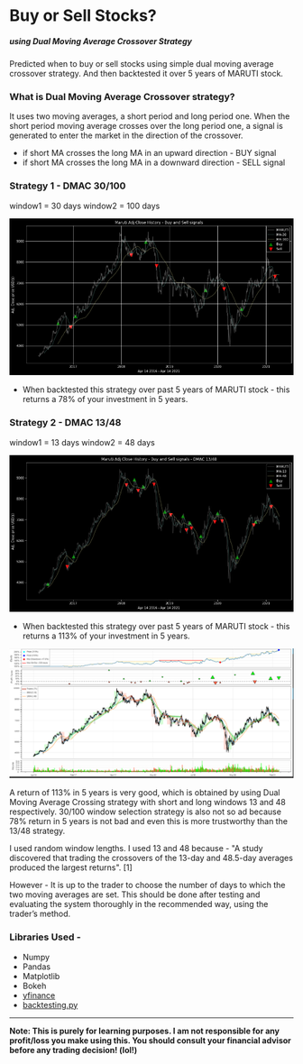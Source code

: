 # Buy or Sell Stocks?
##### using Dual Moving Average Crossover Strategy

Predicted when to buy or sell stocks using simple dual moving average crossover strategy. And then backtested it over 5 years of MARUTI stock.


### What is Dual Moving Average Crossover strategy?
It uses two moving averages, a short period and long period one. When the short period moving average crosses over the long period one, a signal is generated to enter the market in the direction of the crossover.
- if short MA crosses the long MA in an upward direction - BUY signal
- if short MA crosses the long MA in a downward direction - SELL signal


### Strategy 1 - DMAC 30/100

window1 = 30 days
window2 = 100 days

![](img/sig30100.png)


- When backtested this strategy over past 5 years of MARUTI stock - this returns a 78% of your investment in 5 years.


### Strategy 2 - DMAC 13/48

window1 = 13 days
window2 = 48 days

![](img/sig1348.png)


- When backtested this strategy over past 5 years of MARUTI stock - this returns a 113% of your investment in 5 years.

![](img/bokeh1348.png)


A return of 113% in 5 years is very good, which is obtained by using Dual Moving Average Crossing strategy with short and long windows 13 and 48 respectively. 30/100 window selection strategy is also not so ad because 78% return in 5 years is not bad and even this is more trustworthy than the 13/48 strategy.

I used random window lengths. I used 13 and 48 because - "A study discovered that trading the crossovers of the 13-day and 48.5-day averages produced the largest returns". [1]

However - It is up to the trader to choose the number of days to which the two moving averages are set. This should be done after testing and evaluating the system thoroughly in the recommended way, using the trader’s method.

### Libraries Used - 
- Numpy
- Pandas
- Matplotlib
- Bokeh
- [yfinance](https://github.com/ranaroussi/yfinance) 
- [backtesting.py](https://kernc.github.io/backtesting.py/)

---

**Note: This is purely for learning purposes. I am not responsible for any profit/loss you make using this. You should consult your financial advisor before any trading decision! (lol!)**
